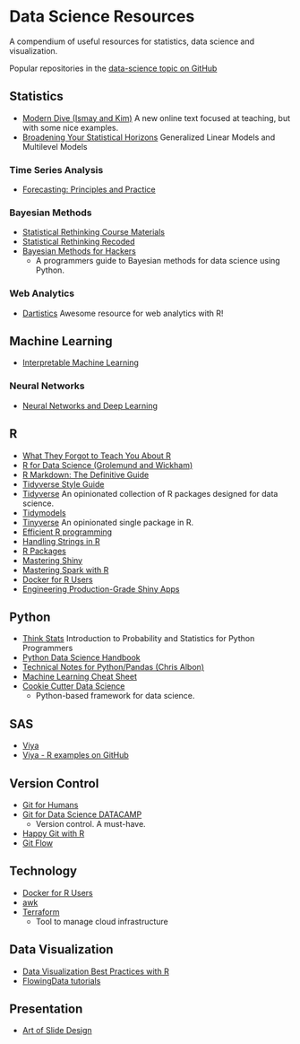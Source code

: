 # Data Science Resources

A compendium of useful resources for statistics, data science and visualization.

Popular repositories in the [data-science topic on GitHub](https://github.com/topics/data-science)


## Statistics

* [Modern Dive (Ismay and Kim)](http://moderndive.com/index.html)
   A new online text focused at teaching, but with some nice examples.
* [Broadening Your Statistical Horizons](https://bookdown.org/roback/bookdown-bysh/)
   Generalized Linear Models and Multilevel Models

### Time Series Analysis

* [Forecasting: Principles and Practice](https://otexts.org/fpp2/)

### Bayesian Methods

* [Statistical Rethinking Course Materials](https://github.com/rmcelreath/statrethinking_winter2019)
* [Statistical Rethinking Recoded](https://bookdown.org/connect/#/apps/1850/access)
* [Bayesian Methods for Hackers](http://drivendata.github.io/cookiecutter-data-science/)
  - A programmers guide to Bayesian methods for data science using Python.

### Web Analytics

* [Dartistics](http://www.dartistics.com/)
   Awesome resource for web analytics with R!


## Machine Learning

* [Interpretable Machine Learning](https://christophm.github.io/interpretable-ml-book/intro.html)

### Neural Networks

* [Neural Networks and Deep Learning](http://neuralnetworksanddeeplearning.com/index.html)


## R

* [What They Forgot to Teach You About R](https://whattheyforgot.org/)
* [R for Data Science (Grolemund and Wickham)](http://r4ds.had.co.nz/)
* [R Markdown: The Definitive Guide](http://drivendata.github.io/cookiecutter-data-science/)
* [Tidyverse Style Guide](https://style.tidyverse.org/index.html)
* [Tidyverse](https://www.tidyverse.org/)
   An opinionated collection of R packages designed for data science.
* [Tidymodels](https://github.com/tidymodels)
* [Tinyverse](http://www.tinyverse.org/)
   An opinionated single package in R.
* [Efficient R programming](https://csgillespie.github.io/efficientR/)
* [Handling Strings in R](https://www.gastonsanchez.com/r4strings/)
* [R Packages](http://r-pkgs.had.co.nz/)
* [Mastering Shiny](https://mastering-shiny.org/) 
* [Mastering Spark with R](https://therinspark.com/)
* [Docker for R Users](https://github.com/noamross/nyhackr-docker-talk)
* [Engineering Production-Grade Shiny Apps](https://engineering-shiny.org/)

## Python

* [Think Stats](https://greenteapress.com/wp/think-stats-2e/) Introduction to Probability and Statistics for Python Programmers
* [Python Data Science Handbook](https://jakevdp.github.io/PythonDataScienceHandbook/)
* [Technical Notes for Python/Pandas (Chris Albon)](https://chrisalbon.com)
* [Machine Learning Cheat Sheet](https://ml-cheatsheet.readthedocs.io/en/latest/index.html)
* [Cookie Cutter Data Science](http://drivendata.github.io/cookiecutter-data-science/)
  - Python-based framework for data science.

## SAS

* [Viya](http://go.documentation.sas.com/?cdcId=vdmmlcdc&cdcVersion=8.11&docsetId=mlov&docsetTarget=home.htm&locale=en)
* [Viya - R examples on GitHub](https://github.com/sassoftware/R-swat)


## Version Control

* [Git for Humans](https://speakerdeck.com/alicebartlett/git-for-humans)
* [Git for Data Science DATACAMP](https://www.datacamp.com/courses/introduction-to-git-for-data-science)
  - Version control. A must-have.
* [Happy Git with R](https://happygitwithr.com/)
* [Git Flow](https://guides.github.com/introduction/flow/)


## Technology

* [Docker for R Users](https://colinfay.me/docker-r-reproducibility/)
* [awk](http://www.grymoire.com/Unix/Awk.html)
* [Terraform](https://www.terraform.io/intro/index.html)
  - Tool to manage cloud infrastructure

## Data Visualization

* [Data Visualization Best Practices with R](http://paldhous.github.io/ucb/2016/dataviz/index.html)
* [FlowingData tutorials](http://flowingdata.com/category/tutorials/)

## Presentation

* [Art of Slide Design](https://speakerdeck.com/mseckington/the-art-of-slide-design)


